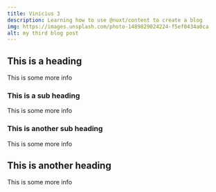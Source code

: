 ```yaml
---
title: Vinicius 3
description: Learning how to use @nuxt/content to create a blog
img: https://images.unsplash.com/photo-1489829024224-f5ef0434a0ca
alt: my third blog post
---
```


## This is a heading

This is some more info

### This is a sub heading

This is some more info

### This is another sub heading

This is some more info

## This is another heading

This is some more info
